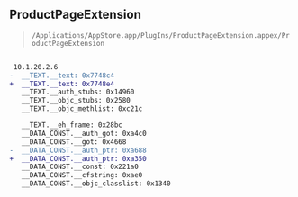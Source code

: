 ## ProductPageExtension

> `/Applications/AppStore.app/PlugIns/ProductPageExtension.appex/ProductPageExtension`

```diff

 10.1.20.2.6
-  __TEXT.__text: 0x7748c4
+  __TEXT.__text: 0x7748e4
   __TEXT.__auth_stubs: 0x14960
   __TEXT.__objc_stubs: 0x2580
   __TEXT.__objc_methlist: 0xc21c

   __TEXT.__eh_frame: 0x28bc
   __DATA_CONST.__auth_got: 0xa4c0
   __DATA_CONST.__got: 0x4668
-  __DATA_CONST.__auth_ptr: 0xa688
+  __DATA_CONST.__auth_ptr: 0xa350
   __DATA_CONST.__const: 0x221a0
   __DATA_CONST.__cfstring: 0xae0
   __DATA_CONST.__objc_classlist: 0x1340

```
